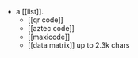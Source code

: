 - a [[list]].
  - [[qr code]]
  - [[aztec code]]
  - [[maxicode]]
  - [[data matrix]] up to 2.3k chars

